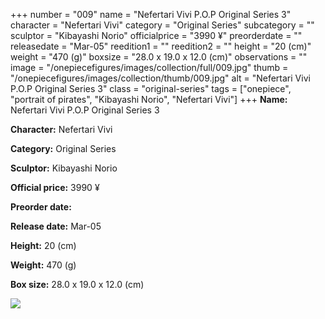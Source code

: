 +++
number = "009"
name = "Nefertari Vivi P.O.P Original Series 3"
character = "Nefertari Vivi"
category = "Original Series"
subcategory = ""
sculptor = "Kibayashi Norio"
officialprice = "3990 ¥"
preorderdate = ""
releasedate = "Mar-05"
reedition1 = ""
reedition2 = ""
height = "20 (cm)"
weight = "470 (g)"
boxsize = "28.0 x 19.0 x 12.0 (cm)"
observations = ""
image = "/onepiecefigures/images/collection/full/009.jpg"
thumb = "/onepiecefigures/images/collection/thumb/009.jpg"
alt = "Nefertari Vivi P.O.P Original Series 3"
class = "original-series"
tags = ["onepiece", "portrait of pirates", "Kibayashi Norio", "Nefertari Vivi"]
+++
**Name:** Nefertari Vivi P.O.P Original Series 3

**Character:** Nefertari Vivi

**Category:** Original Series 

**Sculptor:** Kibayashi Norio

**Official price:** 3990 ¥

**Preorder date:** 

**Release date:** Mar-05

**Height:** 20 (cm)

**Weight:** 470 (g)

**Box size:** 28.0 x 19.0 x 12.0 (cm)

<img src="/onepiecefigures/images/collection/thumb/009.jpg">